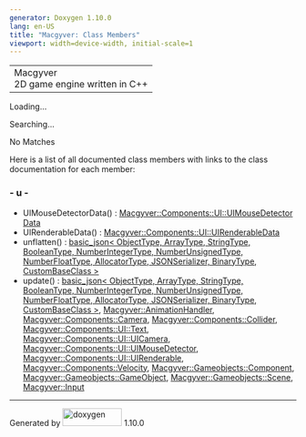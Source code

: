 ```yaml
---
generator: Doxygen 1.10.0
lang: en-US
title: "Macgyver: Class Members"
viewport: width=device-width, initial-scale=1
---
```


<div id="top">

<div id="titlearea">

<table data-cellspacing="0" data-cellpadding="0">
<colgroup>
<col style="width: 100%" />
</colgroup>
<tbody>
<tr id="projectrow" class="odd">
<td id="projectalign"><div id="projectname">
Macgyver
</div>
<div id="projectbrief">
2D game engine written in C++
</div></td>
</tr>
</tbody>
</table>

</div>

<div id="main-nav">

</div>

</div>

<div id="MSearchSelectWindow"
onmouseover="return searchBox.OnSearchSelectShow()"
onmouseout="return searchBox.OnSearchSelectHide()"
onkeydown="return searchBox.OnSearchSelectKey(event)">

</div>

<div id="MSearchResultsWindow">

<div id="MSearchResults">

<div class="SRPage">

<div id="SRIndex">

<div id="SRResults">

</div>

<div id="Loading" class="SRStatus">

Loading...

</div>

<div id="Searching" class="SRStatus">

Searching...

</div>

<div id="NoMatches" class="SRStatus">

No Matches

</div>

</div>

</div>

</div>

</div>

<div class="contents">

<div class="textblock">

Here is a list of all documented class members with links to the class
documentation for each member:

</div>

### <span id="index_u"></span>- u -

- UIMouseDetectorData() : <a
  href="struct_macgyver_1_1_components_1_1_u_i_1_1_u_i_mouse_detector_data.html#af0abf11f4055ab2cc41034a363484f98"
  class="el">Macgyver::Components::UI::UIMouseDetectorData</a>
- UIRenderableData() : <a
  href="struct_macgyver_1_1_components_1_1_u_i_1_1_u_i_renderable_data.html#adda11435b582563ef2d2192757add8b9"
  class="el">Macgyver::Components::UI::UIRenderableData</a>
- unflatten() : <a href="classbasic__json.html#abdb57996898f80522e9abbb5e1e61e46"
  class="el">basic_json&lt; ObjectType, ArrayType, StringType,
  BooleanType, NumberIntegerType, NumberUnsignedType, NumberFloatType,
  AllocatorType, JSONSerializer, BinaryType, CustomBaseClass &gt;</a>
- update() : <a href="classbasic__json.html#a3819f393e82396782ccc22785575b01d"
  class="el">basic_json&lt; ObjectType, ArrayType, StringType,
  BooleanType, NumberIntegerType, NumberUnsignedType, NumberFloatType,
  AllocatorType, JSONSerializer, BinaryType, CustomBaseClass &gt;</a>,
  <a
  href="class_macgyver_1_1_animation_handler.html#aaed2122d1268881c37da014864dd777d"
  class="el">Macgyver::AnimationHandler</a>, <a
  href="struct_macgyver_1_1_components_1_1_camera.html#abbb366251f67df48f8e5663b80dd0586"
  class="el">Macgyver::Components::Camera</a>, <a
  href="struct_macgyver_1_1_components_1_1_collider.html#a3df80261886a302e3f699ea316837e2a"
  class="el">Macgyver::Components::Collider</a>, <a
  href="struct_macgyver_1_1_components_1_1_u_i_1_1_text.html#aa82ad75be88138ac97e8a94c79dec9a3"
  class="el">Macgyver::Components::UI::Text</a>, <a
  href="struct_macgyver_1_1_components_1_1_u_i_1_1_u_i_camera.html#aff800f4a93d84a4d08261d9600509027"
  class="el">Macgyver::Components::UI::UICamera</a>, <a
  href="struct_macgyver_1_1_components_1_1_u_i_1_1_u_i_mouse_detector.html#a61c2197b75c5b2f30a8f4f5151ebc762"
  class="el">Macgyver::Components::UI::UIMouseDetector</a>, <a
  href="struct_macgyver_1_1_components_1_1_u_i_1_1_u_i_renderable.html#a6c03210b80e09818645d2e7f359aabc7"
  class="el">Macgyver::Components::UI::UIRenderable</a>, <a
  href="struct_macgyver_1_1_components_1_1_velocity.html#a4d3b471d418ac6c54d44ce2cc38b331f"
  class="el">Macgyver::Components::Velocity</a>, <a
  href="class_macgyver_1_1_gameobjects_1_1_component.html#ab3329d1c3da95d5c0578f8ad08fd1570"
  class="el">Macgyver::Gameobjects::Component</a>, <a
  href="class_macgyver_1_1_gameobjects_1_1_game_object.html#a6ffd10b6c9510d1f9ea502017d6d92ef"
  class="el">Macgyver::Gameobjects::GameObject</a>, <a
  href="class_macgyver_1_1_gameobjects_1_1_scene.html#aa88683c13dc882a21d75bacd2ef4b8c4"
  class="el">Macgyver::Gameobjects::Scene</a>, <a
  href="class_macgyver_1_1_input.html#aa7fe26710dd863d11737bf2f6de4ad05"
  class="el">Macgyver::Input</a>

</div>

------------------------------------------------------------------------

<span class="small">Generated
by [<img src="doxygen.svg" class="footer" width="104" height="31"
alt="doxygen" />](https://www.doxygen.org/index.html) 1.10.0</span>

